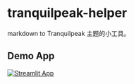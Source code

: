 # tranquilpeak-helper

markdown to Tranquilpeak 主题的小工具。

## Demo App

[![Streamlit App](https://static.streamlit.io/badges/streamlit_badge_black_white.svg)](https://starter-kit.streamlitapp.com/)
